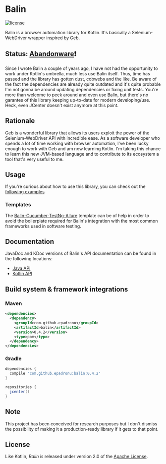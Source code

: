 # Balin

[![license](https://img.shields.io/badge/license-Apache%20License%202.0-blue.svg?style=flat)](http://www.apache.org/licenses/LICENSE-2.0)

Balin is a browser automation library for Kotlin. It's basically a
Selenium-WebDriver wrapper inspired by Geb.

## Status: [Abandonware](https://en.wikipedia.org/wiki/Abandonware)❗

Since I wrote Balin a couple of years ago, I have not had the opportunity to
work under Kotlin's umbrella, much less use Balin itself. Thus, time has passed
and the library has gotten dust, cobwebs and the like. Be aware of the fact the
dependencies are already quite outdated and it's quite probable I'm not gonna be
around updating dependencies or fixing unit tests. You're more than welcome to
peek around and even use Balin, but there's no garantes of this library
keeping up-to-date for modern developing/use. Heck, even JCenter doesn't exist
anymore at this point.

## Rationale

Geb is a wonderful library that allows its users exploit the power of the
Selenium-WebDriver API with incredible ease. As a software developer who spends
a lot of time working with browser automation, I've been lucky enough to work
with Geb and am now learning Kotlin. I'm taking this chance to learn this new
JVM-based language and to contribute to its ecosystem a tool that's very useful
to me.

## Usage

If you're curious about how to use this library, you can check out the
[following examples](src/test/kotlin/com/github/epadronu/balin/examples)

### Templates

The [Balin-Cucumber-TestNg-Allure](https://github.com/EPadronU/Balin-Cucumber-TestNg-Allure)
template can be of help in order to avoid the boilerplate required for Balin's
integration with the most common frameworks used in software testing.


## Documentation

JavaDoc and KDoc versions of Balin's API documentation can be found in the
following locations:

- [Java API](https://epadronu.github.io/balin/java/api/index.html)
- [Kotlin API](https://epadronu.github.io/balin/kotlin/api/balin/index.html)


## Build system & framework integrations

### Maven

```xml
<dependencies>
  <dependency>
    <groupId>com.github.epadronu</groupId>
    <artifactId>balin</artifactId>
    <version>0.4.2</version>
    <type>pom</type>
  </dependency>
</dependencies>
```

### Gradle

```groovy
dependencies {
  compile 'com.github.epadronu:balin:0.4.2'
}

repositories {
  jcenter()
}
```


## Note

This project has been conceived for research purposes but I don't dismiss the
possibility of making it a production-ready library if it gets to that point.

## License

Like Kotlin, _Balin_ is released under version 2.0 of the [Apache License](LICENSE.md).
